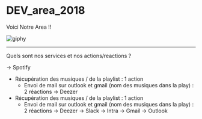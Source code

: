 # DEV_area_2018

Voici Notre Area !!

![giphy](https://user-images.githubusercontent.com/28253319/54086651-9b61d900-434b-11e9-860e-cb38916e2c99.gif)

--------------------------------------------------------------------------------

Quels sont nos services et nos actions/reactions ? 

-> Spotify
  - Récupération des musiques / de la playlist : 1 action
    - Envoi de mail sur outlook et gmail (nom des musiques dans la play) : 2 réactions
-> Deezer
  - Récupération des musiques / de la playlist : 1 action
    - Envoi de mail sur outlook et gmail (nom des musiques dans la play) : 2 réactions
-> Deezer
-> Slack
-> Intra
-> Gmail
-> Outlook
